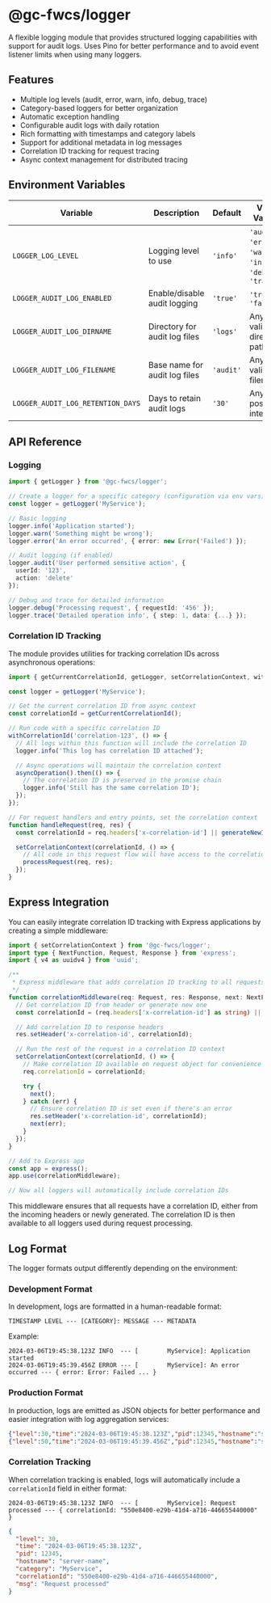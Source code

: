 # @gc-fwcs/logger

A flexible logging module that provides structured logging capabilities with support for audit logs. Uses Pino for better performance and to avoid event listener limits when using many loggers.

## Features

- Multiple log levels (audit, error, warn, info, debug, trace)
- Category-based loggers for better organization
- Automatic exception handling
- Configurable audit logs with daily rotation
- Rich formatting with timestamps and category labels
- Support for additional metadata in log messages
- Correlation ID tracking for request tracing
- Async context management for distributed tracing

## Environment Variables

| Variable                          | Description                   | Default   | Valid Values                                                   |
| --------------------------------- | ----------------------------- | --------- | -------------------------------------------------------------- |
| `LOGGER_LOG_LEVEL`                | Logging level to use          | `'info'`  | `'audit'`, `'error'`, `'warn'`, `'info'`, `'debug'`, `'trace'` |
| `LOGGER_AUDIT_LOG_ENABLED`        | Enable/disable audit logging  | `'true'`  | `'true'`, `'false'`                                            |
| `LOGGER_AUDIT_LOG_DIRNAME`        | Directory for audit log files | `'logs'`  | Any valid directory path                                       |
| `LOGGER_AUDIT_LOG_FILENAME`       | Base name for audit log files | `'audit'` | Any valid filename                                             |
| `LOGGER_AUDIT_LOG_RETENTION_DAYS` | Days to retain audit logs     | `'30'`    | Any positive integer                                           |

## API Reference

### Logging

```typescript
import { getLogger } from '@gc-fwcs/logger';

// Create a logger for a specific category (configuration via env vars)
const logger = getLogger('MyService');

// Basic logging
logger.info('Application started');
logger.warn('Something might be wrong');
logger.error('An error occurred', { error: new Error('Failed') });

// Audit logging (if enabled)
logger.audit('User performed sensitive action', {
  userId: '123',
  action: 'delete'
});

// Debug and trace for detailed information
logger.debug('Processing request', { requestId: '456' });
logger.trace('Detailed operation info', { step: 1, data: {...} });
```

### Correlation ID Tracking

The module provides utilities for tracking correlation IDs across asynchronous operations:

```typescript
import { getCurrentCorrelationId, getLogger, setCorrelationContext, withCorrelationId } from '@gc-fwcs/logger';

const logger = getLogger('MyService');

// Get the current correlation ID from async context
const correlationId = getCurrentCorrelationId();

// Run code with a specific correlation ID
withCorrelationId('correlation-123', () => {
  // All logs within this function will include the correlation ID
  logger.info('This log has correlation ID attached');

  // Async operations will maintain the correlation context
  asyncOperation().then(() => {
    // The correlation ID is preserved in the promise chain
    logger.info('Still has the same correlation ID');
  });
});

// For request handlers and entry points, set the correlation context
function handleRequest(req, res) {
  const correlationId = req.headers['x-correlation-id'] || generateNewId();

  setCorrelationContext(correlationId, () => {
    // All code in this request flow will have access to the correlation ID
    processRequest(req, res);
  });
}
```

## Express Integration

You can easily integrate correlation ID tracking with Express applications by creating a simple middleware:

```typescript
import { setCorrelationContext } from '@gc-fwcs/logger';
import type { NextFunction, Request, Response } from 'express';
import { v4 as uuidv4 } from 'uuid';

/**
 * Express middleware that adds correlation ID tracking to all requests
 */
function correlationMiddleware(req: Request, res: Response, next: NextFunction) {
  // Get correlation ID from header or generate new one
  const correlationId = (req.headers['x-correlation-id'] as string) || uuidv4();

  // Add correlation ID to response headers
  res.setHeader('x-correlation-id', correlationId);

  // Run the rest of the request in a correlation ID context
  setCorrelationContext(correlationId, () => {
    // Make correlation ID available on request object for convenience
    req.correlationId = correlationId;

    try {
      next();
    } catch (err) {
      // Ensure correlation ID is set even if there's an error
      res.setHeader('x-correlation-id', correlationId);
      next(err);
    }
  });
}

// Add to Express app
const app = express();
app.use(correlationMiddleware);

// Now all loggers will automatically include correlation IDs
```

This middleware ensures that all requests have a correlation ID, either from the incoming headers or newly generated. The correlation ID is then available to all loggers used during request processing.

## Log Format

The logger formats output differently depending on the environment:

### Development Format

In development, logs are formatted in a human-readable format:

```
TIMESTAMP LEVEL --- [CATEGORY]: MESSAGE --- METADATA
```

Example:

```
2024-03-06T19:45:38.123Z INFO  --- [        MyService]: Application started
2024-03-06T19:45:39.456Z ERROR --- [        MyService]: An error occurred --- { error: Error: Failed ... }
```

### Production Format

In production, logs are emitted as JSON objects for better performance and easier integration with log aggregation services:

```json
{"level":30,"time":"2024-03-06T19:45:38.123Z","pid":12345,"hostname":"server-name","category":"MyService","msg":"Application started"}
{"level":50,"time":"2024-03-06T19:45:39.456Z","pid":12345,"hostname":"server-name","category":"MyService","msg":"An error occurred","error":{"type":"Error","message":"Failed","stack":"Error: Failed\n    at..."}}
```

### Correlation Tracking

When correlation tracking is enabled, logs will automatically include a `correlationId` field in either format:

```
2024-03-06T19:45:38.123Z INFO  --- [        MyService]: Request processed --- { correlationId: "550e8400-e29b-41d4-a716-446655440000" }
```

```json
{
  "level": 30,
  "time": "2024-03-06T19:45:38.123Z",
  "pid": 12345,
  "hostname": "server-name",
  "category": "MyService",
  "correlationId": "550e8400-e29b-41d4-a716-446655440000",
  "msg": "Request processed"
}
```
